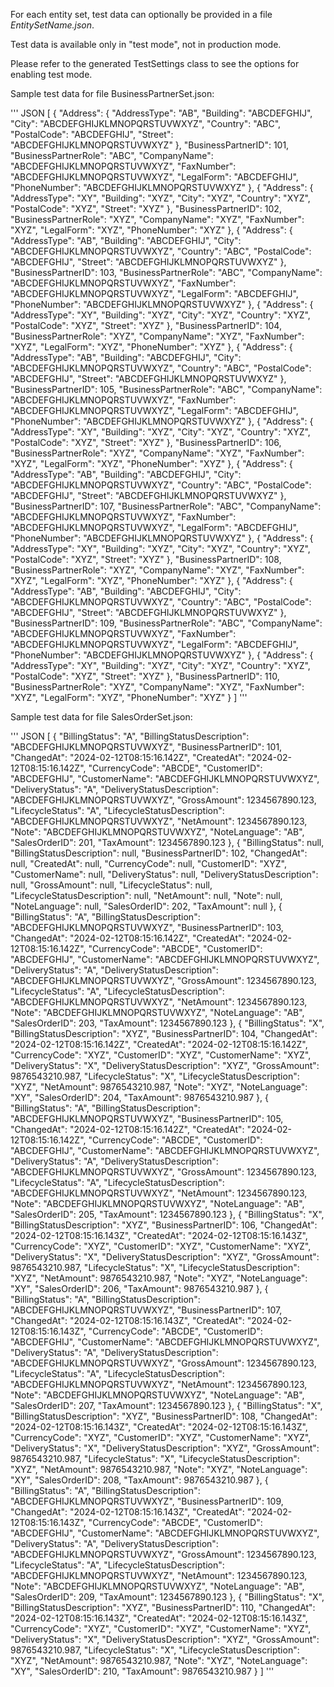 For each entity set, test data can optionally be provided in a file *EntitySetName.json*.

Test data is available only in "test mode", not in production mode.

Please refer to the generated TestSettings class to see the options for enabling test mode.

Sample test data for file BusinessPartnerSet.json:

''' JSON
[
    {
        "Address":
        {
            "AddressType": "AB",
            "Building": "ABCDEFGHIJ",
            "City": "ABCDEFGHIJKLMNOPQRSTUVWXYZ",
            "Country": "ABC",
            "PostalCode": "ABCDEFGHIJ",
            "Street": "ABCDEFGHIJKLMNOPQRSTUVWXYZ"
        },
        "BusinessPartnerID": 101,
        "BusinessPartnerRole": "ABC",
        "CompanyName": "ABCDEFGHIJKLMNOPQRSTUVWXYZ",
        "FaxNumber": "ABCDEFGHIJKLMNOPQRSTUVWXYZ",
        "LegalForm": "ABCDEFGHIJ",
        "PhoneNumber": "ABCDEFGHIJKLMNOPQRSTUVWXYZ"
    },
    {
        "Address":
        {
            "AddressType": "XY",
            "Building": "XYZ",
            "City": "XYZ",
            "Country": "XYZ",
            "PostalCode": "XYZ",
            "Street": "XYZ"
        },
        "BusinessPartnerID": 102,
        "BusinessPartnerRole": "XYZ",
        "CompanyName": "XYZ",
        "FaxNumber": "XYZ",
        "LegalForm": "XYZ",
        "PhoneNumber": "XYZ"
    },
    {
        "Address":
        {
            "AddressType": "AB",
            "Building": "ABCDEFGHIJ",
            "City": "ABCDEFGHIJKLMNOPQRSTUVWXYZ",
            "Country": "ABC",
            "PostalCode": "ABCDEFGHIJ",
            "Street": "ABCDEFGHIJKLMNOPQRSTUVWXYZ"
        },
        "BusinessPartnerID": 103,
        "BusinessPartnerRole": "ABC",
        "CompanyName": "ABCDEFGHIJKLMNOPQRSTUVWXYZ",
        "FaxNumber": "ABCDEFGHIJKLMNOPQRSTUVWXYZ",
        "LegalForm": "ABCDEFGHIJ",
        "PhoneNumber": "ABCDEFGHIJKLMNOPQRSTUVWXYZ"
    },
    {
        "Address":
        {
            "AddressType": "XY",
            "Building": "XYZ",
            "City": "XYZ",
            "Country": "XYZ",
            "PostalCode": "XYZ",
            "Street": "XYZ"
        },
        "BusinessPartnerID": 104,
        "BusinessPartnerRole": "XYZ",
        "CompanyName": "XYZ",
        "FaxNumber": "XYZ",
        "LegalForm": "XYZ",
        "PhoneNumber": "XYZ"
    },
    {
        "Address":
        {
            "AddressType": "AB",
            "Building": "ABCDEFGHIJ",
            "City": "ABCDEFGHIJKLMNOPQRSTUVWXYZ",
            "Country": "ABC",
            "PostalCode": "ABCDEFGHIJ",
            "Street": "ABCDEFGHIJKLMNOPQRSTUVWXYZ"
        },
        "BusinessPartnerID": 105,
        "BusinessPartnerRole": "ABC",
        "CompanyName": "ABCDEFGHIJKLMNOPQRSTUVWXYZ",
        "FaxNumber": "ABCDEFGHIJKLMNOPQRSTUVWXYZ",
        "LegalForm": "ABCDEFGHIJ",
        "PhoneNumber": "ABCDEFGHIJKLMNOPQRSTUVWXYZ"
    },
    {
        "Address":
        {
            "AddressType": "XY",
            "Building": "XYZ",
            "City": "XYZ",
            "Country": "XYZ",
            "PostalCode": "XYZ",
            "Street": "XYZ"
        },
        "BusinessPartnerID": 106,
        "BusinessPartnerRole": "XYZ",
        "CompanyName": "XYZ",
        "FaxNumber": "XYZ",
        "LegalForm": "XYZ",
        "PhoneNumber": "XYZ"
    },
    {
        "Address":
        {
            "AddressType": "AB",
            "Building": "ABCDEFGHIJ",
            "City": "ABCDEFGHIJKLMNOPQRSTUVWXYZ",
            "Country": "ABC",
            "PostalCode": "ABCDEFGHIJ",
            "Street": "ABCDEFGHIJKLMNOPQRSTUVWXYZ"
        },
        "BusinessPartnerID": 107,
        "BusinessPartnerRole": "ABC",
        "CompanyName": "ABCDEFGHIJKLMNOPQRSTUVWXYZ",
        "FaxNumber": "ABCDEFGHIJKLMNOPQRSTUVWXYZ",
        "LegalForm": "ABCDEFGHIJ",
        "PhoneNumber": "ABCDEFGHIJKLMNOPQRSTUVWXYZ"
    },
    {
        "Address":
        {
            "AddressType": "XY",
            "Building": "XYZ",
            "City": "XYZ",
            "Country": "XYZ",
            "PostalCode": "XYZ",
            "Street": "XYZ"
        },
        "BusinessPartnerID": 108,
        "BusinessPartnerRole": "XYZ",
        "CompanyName": "XYZ",
        "FaxNumber": "XYZ",
        "LegalForm": "XYZ",
        "PhoneNumber": "XYZ"
    },
    {
        "Address":
        {
            "AddressType": "AB",
            "Building": "ABCDEFGHIJ",
            "City": "ABCDEFGHIJKLMNOPQRSTUVWXYZ",
            "Country": "ABC",
            "PostalCode": "ABCDEFGHIJ",
            "Street": "ABCDEFGHIJKLMNOPQRSTUVWXYZ"
        },
        "BusinessPartnerID": 109,
        "BusinessPartnerRole": "ABC",
        "CompanyName": "ABCDEFGHIJKLMNOPQRSTUVWXYZ",
        "FaxNumber": "ABCDEFGHIJKLMNOPQRSTUVWXYZ",
        "LegalForm": "ABCDEFGHIJ",
        "PhoneNumber": "ABCDEFGHIJKLMNOPQRSTUVWXYZ"
    },
    {
        "Address":
        {
            "AddressType": "XY",
            "Building": "XYZ",
            "City": "XYZ",
            "Country": "XYZ",
            "PostalCode": "XYZ",
            "Street": "XYZ"
        },
        "BusinessPartnerID": 110,
        "BusinessPartnerRole": "XYZ",
        "CompanyName": "XYZ",
        "FaxNumber": "XYZ",
        "LegalForm": "XYZ",
        "PhoneNumber": "XYZ"
    }
]
'''

Sample test data for file SalesOrderSet.json:

''' JSON
[
    {
        "BillingStatus": "A",
        "BillingStatusDescription": "ABCDEFGHIJKLMNOPQRSTUVWXYZ",
        "BusinessPartnerID": 101,
        "ChangedAt": "2024-02-12T08:15:16.142Z",
        "CreatedAt": "2024-02-12T08:15:16.142Z",
        "CurrencyCode": "ABCDE",
        "CustomerID": "ABCDEFGHIJ",
        "CustomerName": "ABCDEFGHIJKLMNOPQRSTUVWXYZ",
        "DeliveryStatus": "A",
        "DeliveryStatusDescription": "ABCDEFGHIJKLMNOPQRSTUVWXYZ",
        "GrossAmount": 1234567890.123,
        "LifecycleStatus": "A",
        "LifecycleStatusDescription": "ABCDEFGHIJKLMNOPQRSTUVWXYZ",
        "NetAmount": 1234567890.123,
        "Note": "ABCDEFGHIJKLMNOPQRSTUVWXYZ",
        "NoteLanguage": "AB",
        "SalesOrderID": 201,
        "TaxAmount": 1234567890.123
    },
    {
        "BillingStatus": null,
        "BillingStatusDescription": null,
        "BusinessPartnerID": 102,
        "ChangedAt": null,
        "CreatedAt": null,
        "CurrencyCode": null,
        "CustomerID": "XYZ",
        "CustomerName": null,
        "DeliveryStatus": null,
        "DeliveryStatusDescription": null,
        "GrossAmount": null,
        "LifecycleStatus": null,
        "LifecycleStatusDescription": null,
        "NetAmount": null,
        "Note": null,
        "NoteLanguage": null,
        "SalesOrderID": 202,
        "TaxAmount": null
    },
    {
        "BillingStatus": "A",
        "BillingStatusDescription": "ABCDEFGHIJKLMNOPQRSTUVWXYZ",
        "BusinessPartnerID": 103,
        "ChangedAt": "2024-02-12T08:15:16.142Z",
        "CreatedAt": "2024-02-12T08:15:16.142Z",
        "CurrencyCode": "ABCDE",
        "CustomerID": "ABCDEFGHIJ",
        "CustomerName": "ABCDEFGHIJKLMNOPQRSTUVWXYZ",
        "DeliveryStatus": "A",
        "DeliveryStatusDescription": "ABCDEFGHIJKLMNOPQRSTUVWXYZ",
        "GrossAmount": 1234567890.123,
        "LifecycleStatus": "A",
        "LifecycleStatusDescription": "ABCDEFGHIJKLMNOPQRSTUVWXYZ",
        "NetAmount": 1234567890.123,
        "Note": "ABCDEFGHIJKLMNOPQRSTUVWXYZ",
        "NoteLanguage": "AB",
        "SalesOrderID": 203,
        "TaxAmount": 1234567890.123
    },
    {
        "BillingStatus": "X",
        "BillingStatusDescription": "XYZ",
        "BusinessPartnerID": 104,
        "ChangedAt": "2024-02-12T08:15:16.142Z",
        "CreatedAt": "2024-02-12T08:15:16.142Z",
        "CurrencyCode": "XYZ",
        "CustomerID": "XYZ",
        "CustomerName": "XYZ",
        "DeliveryStatus": "X",
        "DeliveryStatusDescription": "XYZ",
        "GrossAmount": 9876543210.987,
        "LifecycleStatus": "X",
        "LifecycleStatusDescription": "XYZ",
        "NetAmount": 9876543210.987,
        "Note": "XYZ",
        "NoteLanguage": "XY",
        "SalesOrderID": 204,
        "TaxAmount": 9876543210.987
    },
    {
        "BillingStatus": "A",
        "BillingStatusDescription": "ABCDEFGHIJKLMNOPQRSTUVWXYZ",
        "BusinessPartnerID": 105,
        "ChangedAt": "2024-02-12T08:15:16.142Z",
        "CreatedAt": "2024-02-12T08:15:16.142Z",
        "CurrencyCode": "ABCDE",
        "CustomerID": "ABCDEFGHIJ",
        "CustomerName": "ABCDEFGHIJKLMNOPQRSTUVWXYZ",
        "DeliveryStatus": "A",
        "DeliveryStatusDescription": "ABCDEFGHIJKLMNOPQRSTUVWXYZ",
        "GrossAmount": 1234567890.123,
        "LifecycleStatus": "A",
        "LifecycleStatusDescription": "ABCDEFGHIJKLMNOPQRSTUVWXYZ",
        "NetAmount": 1234567890.123,
        "Note": "ABCDEFGHIJKLMNOPQRSTUVWXYZ",
        "NoteLanguage": "AB",
        "SalesOrderID": 205,
        "TaxAmount": 1234567890.123
    },
    {
        "BillingStatus": "X",
        "BillingStatusDescription": "XYZ",
        "BusinessPartnerID": 106,
        "ChangedAt": "2024-02-12T08:15:16.143Z",
        "CreatedAt": "2024-02-12T08:15:16.143Z",
        "CurrencyCode": "XYZ",
        "CustomerID": "XYZ",
        "CustomerName": "XYZ",
        "DeliveryStatus": "X",
        "DeliveryStatusDescription": "XYZ",
        "GrossAmount": 9876543210.987,
        "LifecycleStatus": "X",
        "LifecycleStatusDescription": "XYZ",
        "NetAmount": 9876543210.987,
        "Note": "XYZ",
        "NoteLanguage": "XY",
        "SalesOrderID": 206,
        "TaxAmount": 9876543210.987
    },
    {
        "BillingStatus": "A",
        "BillingStatusDescription": "ABCDEFGHIJKLMNOPQRSTUVWXYZ",
        "BusinessPartnerID": 107,
        "ChangedAt": "2024-02-12T08:15:16.143Z",
        "CreatedAt": "2024-02-12T08:15:16.143Z",
        "CurrencyCode": "ABCDE",
        "CustomerID": "ABCDEFGHIJ",
        "CustomerName": "ABCDEFGHIJKLMNOPQRSTUVWXYZ",
        "DeliveryStatus": "A",
        "DeliveryStatusDescription": "ABCDEFGHIJKLMNOPQRSTUVWXYZ",
        "GrossAmount": 1234567890.123,
        "LifecycleStatus": "A",
        "LifecycleStatusDescription": "ABCDEFGHIJKLMNOPQRSTUVWXYZ",
        "NetAmount": 1234567890.123,
        "Note": "ABCDEFGHIJKLMNOPQRSTUVWXYZ",
        "NoteLanguage": "AB",
        "SalesOrderID": 207,
        "TaxAmount": 1234567890.123
    },
    {
        "BillingStatus": "X",
        "BillingStatusDescription": "XYZ",
        "BusinessPartnerID": 108,
        "ChangedAt": "2024-02-12T08:15:16.143Z",
        "CreatedAt": "2024-02-12T08:15:16.143Z",
        "CurrencyCode": "XYZ",
        "CustomerID": "XYZ",
        "CustomerName": "XYZ",
        "DeliveryStatus": "X",
        "DeliveryStatusDescription": "XYZ",
        "GrossAmount": 9876543210.987,
        "LifecycleStatus": "X",
        "LifecycleStatusDescription": "XYZ",
        "NetAmount": 9876543210.987,
        "Note": "XYZ",
        "NoteLanguage": "XY",
        "SalesOrderID": 208,
        "TaxAmount": 9876543210.987
    },
    {
        "BillingStatus": "A",
        "BillingStatusDescription": "ABCDEFGHIJKLMNOPQRSTUVWXYZ",
        "BusinessPartnerID": 109,
        "ChangedAt": "2024-02-12T08:15:16.143Z",
        "CreatedAt": "2024-02-12T08:15:16.143Z",
        "CurrencyCode": "ABCDE",
        "CustomerID": "ABCDEFGHIJ",
        "CustomerName": "ABCDEFGHIJKLMNOPQRSTUVWXYZ",
        "DeliveryStatus": "A",
        "DeliveryStatusDescription": "ABCDEFGHIJKLMNOPQRSTUVWXYZ",
        "GrossAmount": 1234567890.123,
        "LifecycleStatus": "A",
        "LifecycleStatusDescription": "ABCDEFGHIJKLMNOPQRSTUVWXYZ",
        "NetAmount": 1234567890.123,
        "Note": "ABCDEFGHIJKLMNOPQRSTUVWXYZ",
        "NoteLanguage": "AB",
        "SalesOrderID": 209,
        "TaxAmount": 1234567890.123
    },
    {
        "BillingStatus": "X",
        "BillingStatusDescription": "XYZ",
        "BusinessPartnerID": 110,
        "ChangedAt": "2024-02-12T08:15:16.143Z",
        "CreatedAt": "2024-02-12T08:15:16.143Z",
        "CurrencyCode": "XYZ",
        "CustomerID": "XYZ",
        "CustomerName": "XYZ",
        "DeliveryStatus": "X",
        "DeliveryStatusDescription": "XYZ",
        "GrossAmount": 9876543210.987,
        "LifecycleStatus": "X",
        "LifecycleStatusDescription": "XYZ",
        "NetAmount": 9876543210.987,
        "Note": "XYZ",
        "NoteLanguage": "XY",
        "SalesOrderID": 210,
        "TaxAmount": 9876543210.987
    }
]
'''

